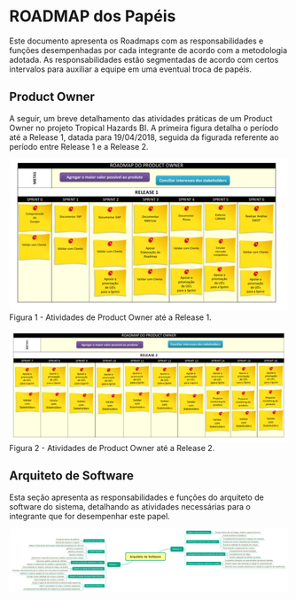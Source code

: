 # ROADMAP dos Papéis
Este documento apresenta os Roadmaps com as responsabilidades e funções desempenhadas por cada integrante de acordo com a metodologia adotada. As responsabilidades estão segmentadas de acordo com certos intervalos para auxiliar a equipe em uma eventual troca de papéis.


## Product Owner

A seguir, um breve detalhamento das atividades práticas de um Product Owner no projeto Tropical Hazards BI. A primeira figura detalha o período até a Release 1, datada para 19/04/2018, seguida da figurada referente ao período entre Release 1 e a Release 2.

![Roadmap_PO_R1](Imagens/PAPEL_PO_R1.png)
Figura 1 - Atividades de Product Owner até a Release 1.

![Roadmap_PO_R2](Imagens/PAPEL_PO_R2.png)
Figura 2 - Atividades de Product Owner até a Release 2.


## Arquiteto de Software
Esta seção apresenta as responsabilidades e funções do arquiteto de software do sistema, detalhando as atividades necessárias para o integrante que for desempenhar este papel.

![Roadmap_arquiteto](Imagens/PAPEL_ARQUITETO.png)
